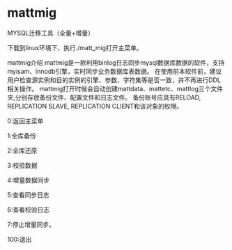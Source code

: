 # mattmig
MYSQL迁移工具（全量+增量）

下载到linux环境下，执行./matt_mig打开主菜单。

mattmig介绍
   mattmig是一款利用binlog日志同步mysql数据库数据的软件，支持myisam、innodb引擎，实时同步业务数据库表数据。
在使用前本软件前，建议用户检查源实例和目的实例的引擎、参数、字符集等是否一致，并不再进行DDL相关操作。
mattmig打开时候会自动创建mattdata、mattetc、mattlog三个文件夹,分别存放备份文件、配置文件和日志文件。
备份账号应具有RELOAD, REPLICATION SLAVE, REPLICATION CLIENT和该对象的权限。

0:返回主菜单

1:全库备份

2:全库还原

3:校验数据

4:增量数据同步

5:查看同步日志

6:查看校验日志

7:停止增量同步。

100:退出


